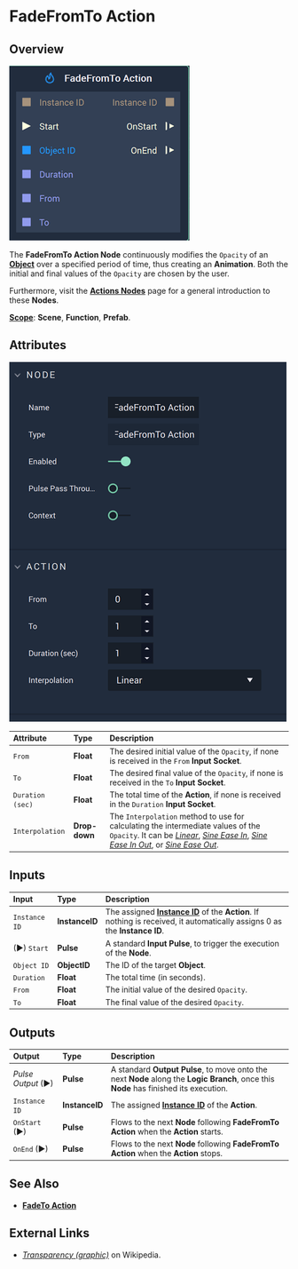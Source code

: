 # FadeFromTo Action

## Overview

![The FadeFromTo Action Node.](../../.gitbook/assets/fadefromtoactionnode.png)

The **FadeFromTo Action Node** continuously modifies the `Opacity` of an [**Object**](../../objects-and-types/scene-objects/README.md) over a specified period of time, thus creating an **Animation**. Both the initial and final values of the `Opacity` are chosen by the user.

Furthermore, visit the [**Actions Nodes**](README.md) page for a general introduction to these **Nodes**.

[**Scope**](../overview.md#scopes): **Scene**, **Function**, **Prefab**.

## Attributes

![The FadeFromTo Action Node Attributes.](../../.gitbook/assets/fadefromtoactionattributes.png)

| Attribute | Type | Description |
| :--- | :--- | :--- |
| `From` | **Float** | The desired initial value of the `Opacity`, if none is received in the `From` **Input Socket**. |
| `To` | **Float** | The desired final value of the `Opacity`, if none is received in the `To` **Input Socket**. |
| `Duration (sec)` | **Float** | The total time of the **Action**, if none is received in the `Duration` **Input Socket**. |
| `Interpolation` | **Drop-down** | The `Interpolation` method to use for calculating the intermediate values of the `Opacity`. It can be [*Linear*](https://en.wikipedia.org/wiki/Linear_interpolation), [*Sine Ease In*](https://easings.net/#easeInSine), [*Sine Ease In Out*](https://easings.net/#easeInOutSine), or [*Sine Ease Out*](https://easings.net/#easeOutSine). |

## Inputs

| Input | Type | Description |
| :--- | :--- | :--- |
| `Instance ID` | **InstanceID** | The assigned [**Instance ID**](README.md#instance-id) of the **Action**. If nothing is received, it automatically assigns 0 as the **Instance ID**. |
| \(►\) `Start` | **Pulse** | A standard **Input Pulse**, to trigger the execution of the **Node**. |
| `Object ID` | **ObjectID** | The ID of the target **Object**. |
| `Duration` | **Float** | The total time \(in seconds\). |
| `From` | **Float** | The initial value of the desired `Opacity`. |
| `To` | **Float** | The final value of the desired `Opacity`. |

## Outputs

| Output | Type | Description |
| :--- | :--- | :--- |
| _Pulse Output_ \(►\) | **Pulse** | A standard **Output Pulse**, to move onto the next **Node** along the **Logic Branch**, once this **Node** has finished its execution. |
| `Instance ID` | **InstanceID** | The assigned [**Instance ID**](README.md#instance-id) of the **Action**. |
| `OnStart` \(►\) | **Pulse** | Flows to the next **Node** following **FadeFromTo Action** when the **Action** starts. |
| `OnEnd` \(►\) | **Pulse** | Flows to the next **Node** following **FadeFromTo Action** when the **Action** stops. |

## See Also

* [**FadeTo Action**](fadetoaction.md)

## External Links

* [_Transparency \(graphic\)_](https://en.wikipedia.org/wiki/Transparency_%28graphic%29) on Wikipedia.

